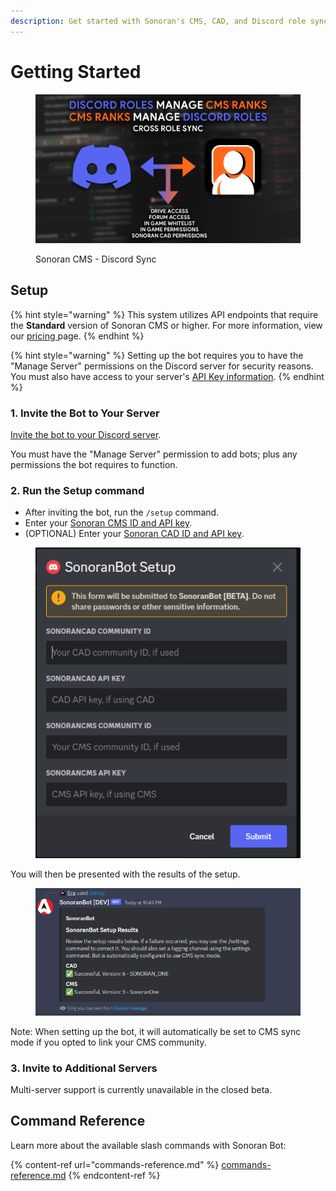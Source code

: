 ```yaml
---
description: Get started with Sonoran's CMS, CAD, and Discord role sync!
---
```


# Getting Started

<figure><img src="../../.gitbook/assets/crossrolesync-v6.png" alt=""><figcaption><p>Sonoran CMS - Discord Sync</p></figcaption></figure>

## Setup

{% hint style="warning" %}
This system utilizes API endpoints that require the **Standard** version of Sonoran CMS or higher. For more information, view our [pricing ](../../pricing/pricing-faq/)page.
{% endhint %}

{% hint style="warning" %}
Setting up the bot requires you to have the "Manage Server" permissions on the Discord server for security reasons. You must also have access to your server's [API Key information](../../developer-api-documentation/api-integration/getting-started/retrieving-your-credentials.md).
{% endhint %}

### 1. Invite the Bot to Your Server

[Invite the bot to your Discord server](https://discord.com/api/oauth2/authorize?client\_id=1060274480930361424\&permissions=805306368\&scope=bot%20applications.commands).

You must have the "Manage Server" permission to add bots; plus any permissions the bot requires to function.

### 2. Run the Setup command

* After inviting the bot, run the `/setup` command.
* Enter your [Sonoran CMS ID and API key](../../developer-api-documentation/api-integration/getting-started/#gather-your-credentials).
* (OPTIONAL) Enter your [Sonoran CAD ID and API key](https://info.sonorancad.com/sonoran-cad/api-integration/getting-started/retrieving-your-credentials).

<figure><img src="../../.gitbook/assets/Screenshot_11.png" alt=""><figcaption></figcaption></figure>

You will then be presented with the results of the setup.

<figure><img src="../../.gitbook/assets/image.png" alt=""><figcaption></figcaption></figure>

Note: When setting up the bot, it will automatically be set to CMS sync mode if you opted to link your CMS community.

### **3. Invite to Additional Servers**

Multi-server support is currently unavailable in the closed beta.

## Command Reference

Learn more about the available slash commands with Sonoran Bot:

{% content-ref url="commands-reference.md" %}
[commands-reference.md](commands-reference.md)
{% endcontent-ref %}
